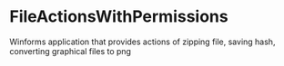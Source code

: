 # FileActionsWithPermissions
Winforms application that provides actions of zipping file, saving hash, converting graphical files to png
